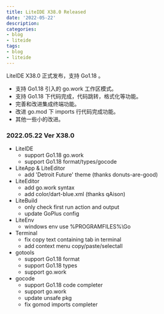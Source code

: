 ```yaml
---
title: LiteIDE X38.0 Released
date: '2022-05-22'
description:
categories:
- blog
- liteide
tags:
- blog
- liteide
---
```


LiteIDE X38.0 正式发布，支持 Go1.18 。

* 支持 Go1.18 引入的 go.work 工作区模式。
* 支持 Go1.18 下代码完成，代码跳转，格式化等功能。
* 完善和改进集成终端功能。
* 改进 go.mod 下 imports 行代码完成功能。
* 其他一些小的改进。

### 2022.05.22 Ver X38.0
* LiteIDE
    * support Go1.18 go.work
    * support Go1.18 format/types/gocode
* LiteApp & LiteEditor
    * add 'Detroit Future' theme (thanks donuts-are-good)
* LiteEditor
    * add go.work syntax
    * add color/dart-blue.xml (thanks qAison)
* LiteBuild
    * only check first run action and output
    * update GoPlus config
* LiteEnv
    * windows env use %PROGRAMFILES%\Go
* Terminal
    * fix copy text containing tab in terminal
    * add context menu copy/paste/selectall
* gotools
    * support Go1.18 format
    * support Go1.18 types
    * support go.work
* gocode
    * support Go1.18 code completer
    * support go.work
    * update unsafe pkg
    * fix gomod imports completer
